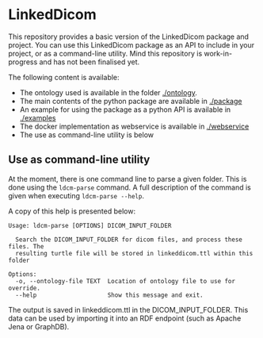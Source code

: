 # LinkedDicom

This repository provides a basic version of the LinkedDicom package and project.
You can use this LinkedDicom package as an API to include in your project, or as a command-line utility.
Mind this repository is work-in-progress and has not been finalised yet.

The following content is available:
* The ontology used is available in the folder [./ontology](./ontology).
* The main contents of the python package are available in [./package](./package)
* An example for using the package as a python API is available in [./examples](./examples)
* The docker implementation as webservice is available in [./webservice](./webservice)
* The use as command-line utility is below

## Use as command-line utility
At the moment, there is one command line to parse a given folder. This is done using the `ldcm-parse` command.
A full description of the command is given when executing `ldcm-parse --help`.

A copy of this help is presented below:
```
Usage: ldcm-parse [OPTIONS] DICOM_INPUT_FOLDER

  Search the DICOM_INPUT_FOLDER for dicom files, and process these files. The
  resulting turtle file will be stored in linkeddicom.ttl within this folder

Options:
  -o, --ontology-file TEXT  Location of ontology file to use for override.
  --help                    Show this message and exit.
```

The output is saved in linkeddicom.ttl in the DICOM_INPUT_FOLDER. This data can be used by importing it into an RDF endpoint (such as Apache Jena or GraphDB).